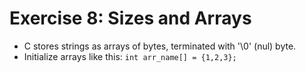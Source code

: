 # Exercise 8: Sizes and Arrays

* C stores strings as arrays of bytes, terminated with '\0' (nul) byte.
* Initialize arrays like this:
```int arr_name[] = {1,2,3};```
